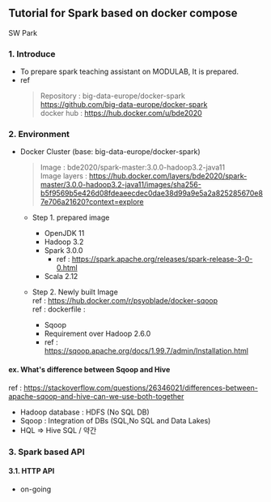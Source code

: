 ## Tutorial for Spark based on docker compose
SW Park

### 1. Introduce
- To prepare spark teaching assistant on MODULAB, It is prepared.
- ref 
    > Repository : big-data-europe/docker-spark  
    > https://github.com/big-data-europe/docker-spark  
    > docker hub : https://hub.docker.com/u/bde2020  


### 2. Environment
- Docker Cluster (base: big-data-europe/docker-spark)  
  > Image : bde2020/spark-master:3.0.0-hadoop3.2-java11  
  > Image layers : https://hub.docker.com/layers/bde2020/spark-master/3.0.0-hadoop3.2-java11/images/sha256-b5f9569b5e426d08fdeaeecdec0dae38d99a9e5a2a825285670e87e706a21620?context=explore  
  
  - Step 1. prepared image
    - OpenJDK 11
    - Hadoop 3.2
    - Spark 3.0.0
        - ref : https://spark.apache.org/releases/spark-release-3-0-0.html
    -  Scala 2.12
  - Step 2. Newly built Image  
  ref : https://hub.docker.com/r/psyoblade/docker-sqoop  
  ref : dockerfile : 
    
    - Sqoop
    - Requirement over Hadoop 2.6.0
    - ref : https://sqoop.apache.org/docs/1.99.7/admin/Installation.html


#### ex. What's difference between Sqoop and Hive  
ref : https://stackoverflow.com/questions/26346021/differences-between-apache-sqoop-and-hive-can-we-use-both-together

- Hadoop database : HDFS (No SQL DB)
- Sqoop : Integration of DBs (SQL,No SQL and Data Lakes)
- HQL => Hive SQL / 약간

### 3. Spark based API

#### 3.1. HTTP API
- on-going


